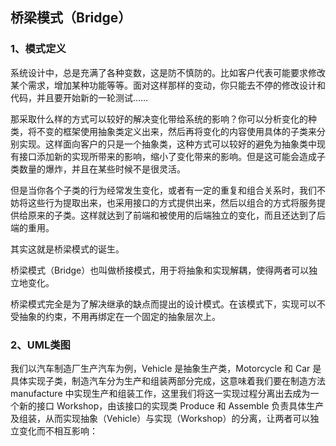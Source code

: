 ## 桥梁模式（Bridge）

### 1、模式定义
系统设计中，总是充满了各种变数，这是防不慎防的。比如客户代表可能要求修改某个需求，增加某种功能等等。面对这样那样的变动，你只能去不停的修改设计和代码，并且要开始新的一轮测试……

那采取什么样的方式可以较好的解决变化带给系统的影响？你可以分析变化的种类，将不变的框架使用抽象类定义出来，然后再将变化的内容使用具体的子类来分别实现。这样面向客户的只是一个抽象类，这种方式可以较好的避免为抽象类中现有接口添加新的实现所带来的影响，缩小了变化带来的影响。但是这可能会造成子类数量的爆炸，并且在某些时候不是很灵活。

但是当你各个子类的行为经常发生变化，或者有一定的重复和组合关系时，我们不妨将这些行为提取出来，也采用接口的方式提供出来，然后以组合的方式将服务提供给原来的子类。这样就达到了前端和被使用的后端独立的变化，而且还达到了后端的重用。

其实这就是桥梁模式的诞生。

桥梁模式（Bridge）也叫做桥接模式，用于将抽象和实现解耦，使得两者可以独立地变化。

桥梁模式完全是为了解决继承的缺点而提出的设计模式。在该模式下，实现可以不受抽象的约束，不用再绑定在一个固定的抽象层次上。

### 2、UML类图
我们以汽车制造厂生产汽车为例，Vehicle 是抽象生产类，Motorcycle 和 Car 是具体实现子类，制造汽车分为生产和组装两部分完成，这意味着我们要在制造方法  manufacture 中实现生产和组装工作，这里我们将这一实现过程分离出去成为一个新的接口 Workshop，由该接口的实现类 Produce 和 Assemble 负责具体生产及组装，从而实现抽象（Vehicle）与实现（Workshop）的分离，让两者可以独立变化而不相互影响：

